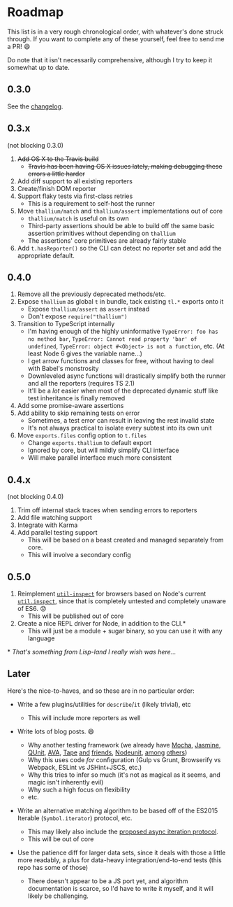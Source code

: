 # Roadmap

This list is in a very rough chronological order, with whatever's done struck through. If you want to complete any of these yourself, feel free to send me a PR! :smile:

Do note that it isn't necessarily comprehensive, although I try to keep it somewhat up to date.

## 0.3.0

See the [changelog](https://github.com/isiahmeadows/thallium/blob/master/CHANGELOG.md#v030).

## 0.3.x
(not blocking 0.3.0)

1. ~~Add OS X to the Travis build~~
    - ~~Travis has been having OS X issues lately, making debugging these errors a little harder~~
2. Add diff support to all existing reporters
3. Create/finish DOM reporter
4. Support flaky tests via first-class retries
    - This is a requirement to self-host the runner
5. Move `thallium/match` and `thallium/assert` implementations out of core
    - `thallium/match` is useful on its own
    - Third-party assertions should be able to build off the same basic assertion primitives without depending on `thallium`
    - The assertions' core primitives are already fairly stable
6. Add `t.hasReporter()` so the CLI can detect no reporter set and add the appropriate default.

## 0.4.0

1. Remove all the previously deprecated methods/etc.
2. Expose `thallium` as global `t` in bundle, tack existing `tl.*` exports onto it
    - Expose `thallium/assert` as `assert` instead
    - Don't expose `require("thallium")`
3. Transition to TypeScript internally
    - I'm having enough of the highly uninformative `TypeError: foo has no method bar`, `TypeError: Cannot read property 'bar' of undefined`, `TypeError: object #<Object> is not a function`, etc. (At least Node 6 gives the variable name...)
    - I get arrow functions and classes for free, without having to deal with Babel's monstrosity
    - Downleveled async functions will drastically simplify both the runner and all the reporters (requires TS 2.1)
    - It'll be a *lot* easier when most of the deprecated dynamic stuff like test inheritance is finally removed
4. Add some promise-aware assertions
5. Add ability to skip remaining tests on error
    - Sometimes, a test error can result in leaving the rest invalid state
    - It's not always practical to isolate every subtest into its own unit
6. Move `exports.files` config option to `t.files`
    - Change `exports.thallium` to default export
    - Ignored by core, but will mildly simplify CLI interface
    - Will make parallel interface much more consistent

## 0.4.x
(not blocking 0.4.0)

1. Trim off internal stack traces when sending errors to reporters
2. Add file watching support
3. Integrate with Karma
4. Add parallel testing support
    - This will be based on a beast created and managed separately from core.
    - This will involve a secondary config

## 0.5.0

1. Reimplement [`util-inspect`](https://www.npmjs.com/package/util-inspect) for browsers based on Node's current [`util.inspect`](https://nodejs.org/api/util.html#util_util_inspect_object_options), since that is completely untested and completely unaware of ES6. :worried:
    - This will be published out of core
2. Create a nice REPL driver for Node, in addition to the CLI.\*
    - This will just be a module + sugar binary, so you can use it with any language

\* *That's something from Lisp-land I really wish was here...*

## Later

Here's the nice-to-haves, and so these are in no particular order:

- Write a few plugins/utilities for `describe`/`it` (likely trivial), etc
    - This will include more reporters as well

- Write lots of blog posts. :smile:
    - Why another testing framework (we already have [Mocha](http://mochajs.org/), [Jasmine](http://jasmine.github.io/), [QUnit](https://qunitjs.com/), [AVA](https://github.com/avajs/ava), [Tape](https://github.com/substack/tape) [and](https://www.npmjs.com/package/tap) [friends](https://www.npmjs.com/package/tt), [Nodeunit](https://github.com/caolan/nodeunit), [among](http://docs.busterjs.org/en/latest/overview/) [others](https://www.npmjs.com/package/ospec))
    - Why this uses code *for* configuration (Gulp vs Grunt, Browserify vs Webpack, ESLint vs JSHint+JSCS, etc.)
    - Why this tries to infer so much (it's not as magical as it seems, and magic isn't inherently evil)
    - Why such a high focus on flexibility
    - etc.

- Write an alternative matching algorithm to be based off of the ES2015 Iterable (`Symbol.iterator`) protocol, etc.
    - This may likely also include the [proposed async iteration protocol](https://github.com/tc39/proposal-async-iteration#async-iterators-and-async-iterables).
    - This will be out of core

- Use the patience diff for larger data sets, since it deals with those a little more readably, a plus for data-heavy integration/end-to-end tests (this repo has some of those)
    - There doesn't appear to be a JS port yet, and algorithm documentation is scarce, so I'd have to write it myself, and it will likely be challenging.
